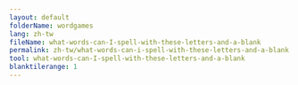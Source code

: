 ```yaml
---
layout: default
folderName: wordgames
lang: zh-tw
fileName: what-words-can-I-spell-with-these-letters-and-a-blank
permalink: zh-tw/what-words-can-i-spell-with-these-letters-and-a-blank
tool: what-words-can-I-spell-with-these-letters-and-a-blank
blanktilerange: 1
---     
```

